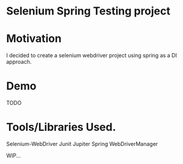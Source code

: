 # Selenium Spring Testing project

# Motivation
I decided to create a selenium webdriver project using spring as a DI approach.

# Demo

TODO

# Tools/Libraries Used.

Selenium-WebDriver
Junit Jupiter
Spring
WebDriverManager

WIP...

